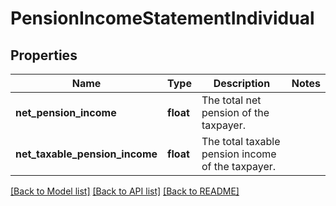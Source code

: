 # PensionIncomeStatementIndividual

## Properties
Name | Type | Description | Notes
------------ | ------------- | ------------- | -------------
**net_pension_income** | **float** | The total net pension of the taxpayer. | 
**net_taxable_pension_income** | **float** | The total taxable pension income of the taxpayer. | 

[[Back to Model list]](../../README.md#documentation-for-models) [[Back to API list]](../../README.md#documentation-for-api-endpoints) [[Back to README]](../../README.md)

